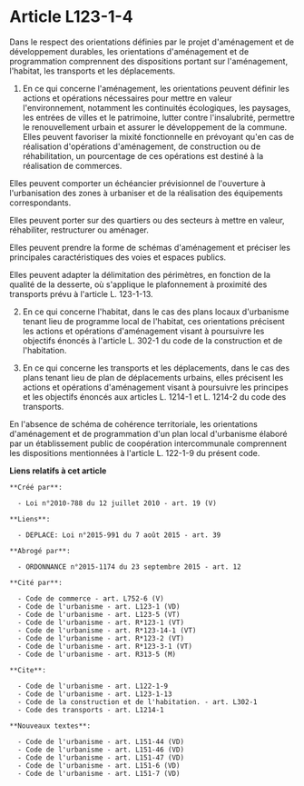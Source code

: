 # Article L123-1-4

Dans le respect des orientations définies par le projet d'aménagement et de développement durables, les orientations
d'aménagement et de programmation comprennent des dispositions portant sur l'aménagement, l'habitat, les transports et les
déplacements. 

1. En ce qui concerne l'aménagement, les orientations peuvent définir les actions et opérations nécessaires pour mettre en
valeur l'environnement, notamment les continuités écologiques, les paysages, les entrées de villes et le patrimoine, lutter
contre l'insalubrité, permettre le renouvellement urbain et assurer le développement de la commune. Elles peuvent favoriser
la mixité fonctionnelle en prévoyant qu'en cas de réalisation d'opérations d'aménagement, de construction ou de
réhabilitation, un pourcentage de ces opérations est destiné à la réalisation de commerces. 

Elles peuvent comporter un échéancier prévisionnel de l'ouverture à l'urbanisation des zones à urbaniser et de la réalisation
des équipements correspondants. 

Elles peuvent porter sur des quartiers ou des secteurs à mettre en valeur, réhabiliter, restructurer ou aménager. 

Elles peuvent prendre la forme de schémas d'aménagement et préciser les principales caractéristiques des voies et espaces
publics. 

Elles peuvent adapter la délimitation des périmètres, en fonction de la qualité de la desserte, où s'applique le plafonnement
à proximité des transports prévu à l'article L. 123-1-13.

2. En ce qui concerne l'habitat, dans le cas des plans locaux d'urbanisme tenant lieu de programme local de l'habitat, ces
orientations précisent les actions et opérations d'aménagement visant à poursuivre les objectifs énoncés à l'article L. 302-1
du code de la construction et de l'habitation. 

3. En ce qui concerne les transports et les déplacements, dans le cas des plans tenant lieu de plan de déplacements urbains,
elles précisent les actions et opérations d'aménagement visant à poursuivre les principes et les objectifs énoncés aux
articles L. 1214-1 et L. 1214-2 du code des transports. 

En l'absence de schéma de cohérence territoriale, les orientations d'aménagement et de programmation d'un plan local
d'urbanisme élaboré par un établissement public de coopération intercommunale comprennent les dispositions mentionnées à
l'article L. 122-1-9 du présent code.

**Liens relatifs à cet article**

	**Créé par**:

	  - Loi n°2010-788 du 12 juillet 2010 - art. 19 (V)

	**Liens**:

	  - DEPLACE: Loi n°2015-991 du 7 août 2015 - art. 39

	**Abrogé par**:

	  - ORDONNANCE n°2015-1174 du 23 septembre 2015 - art. 12

	**Cité par**:

	  - Code de commerce - art. L752-6 (V)
	  - Code de l'urbanisme - art. L123-1 (VD)
	  - Code de l'urbanisme - art. L123-5 (VT)
	  - Code de l'urbanisme - art. R*123-1 (VT)
	  - Code de l'urbanisme - art. R*123-14-1 (VT)
	  - Code de l'urbanisme - art. R*123-2 (VT)
	  - Code de l'urbanisme - art. R*123-3-1 (VT)
	  - Code de l'urbanisme - art. R313-5 (M)

	**Cite**:

	  - Code de l'urbanisme - art. L122-1-9
	  - Code de l'urbanisme - art. L123-1-13
	  - Code de la construction et de l'habitation. - art. L302-1
	  - Code des transports - art. L1214-1

	**Nouveaux textes**:

	  - Code de l'urbanisme - art. L151-44 (VD)
	  - Code de l'urbanisme - art. L151-46 (VD)
	  - Code de l'urbanisme - art. L151-47 (VD)
	  - Code de l'urbanisme - art. L151-6 (VD)
	  - Code de l'urbanisme - art. L151-7 (VD)
